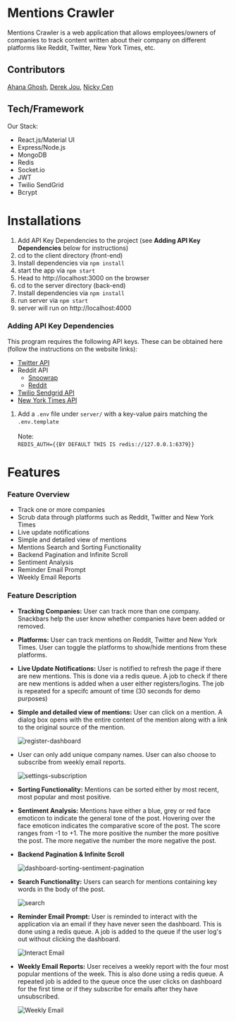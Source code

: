 # Mentions Crawler

Mentions Crawler is a web application that allows employees/owners of companies to track content written about their company on different platforms like Reddit, Twitter, New York Times, etc.

## Contributors

[Ahana Ghosh](https://github.com/ahana15), [Derek Jou](https://github.com/derekjou), [Nicky Cen](https://github.com/ncen5293)

## Tech/Framework

Our Stack:

- React.js/Material UI
- Express/Node.js
- MongoDB
- Redis
- Socket.io
- JWT
- Twilio SendGrid
- Bcrypt

# Installations

1. Add API Key Dependencies to the project (see **Adding API Key Dependencies** below for instructions)
2. cd to the client directory (front-end)
3. Install dependencies via `npm install`
4. start the app via `npm start`
5. Head to http://localhost:3000 on the browser
6. cd to the server directory (back-end)
7. Install dependencies via `npm install`
8. run server via `npm start`
9. server will run on http://localhost:4000

### Adding API Key Dependencies

This program requires the following API keys.
These can be obtained here (follow the instructions on the website links):

- [Twitter API](https://developer.twitter.com/en/docs/basics/authentication/guides/access-tokens)
- Reddit API
  - [Snoowrap](https://not-an-aardvark.github.io/reddit-oauth-helper/)
  - [Reddit](https://www.reddit.com/prefs/apps/)
- [Twilio Sendgrid API](https://sendgrid.com/)
- [New York Times API](https://developer.nytimes.com/apis)

1. Add a `.env` file under `server/` with a key-value pairs matching the `.env.template`
   <br>
   <br>
   Note:
   <br>
   `REDIS_AUTH={{BY DEFAULT THIS IS redis://127.0.0.1:6379}}`
   <br>

# Features

### Feature Overview

- Track one or more companies
- Scrub data through platforms such as Reddit, Twitter and New York Times
- Live update notifications
- Simple and detailed view of mentions
- Mentions Search and Sorting Functionality
- Backend Pagination and Infinite Scroll
- Sentiment Analysis
- Reminder Email Prompt
- Weekly Email Reports

### Feature Description

- **Tracking Companies:** User can track more than one company. Snackbars help the user know whether companies have been added or removed.
- **Platforms:** User can track mentions on Reddit, Twitter and New York Times. User can toggle the platforms to show/hide mentions from these platforms.
- **Live Update Notifications:** User is notified to refresh the page if there are new mentions. This is done via a redis queue. A job to check if there are new mentions is added when a user either registers/logins. The job is repeated for a specifc amount of time (30 seconds for demo purposes)
- **Simple and detailed view of mentions:** User can click on a mention. A dialog box opens with the entire content of the mention along with a link to the original source of the mention.

  ![register-dashboard](./assets/crawler1.gif)
  <br>

- User can only add unique company names. User can also choose to subscribe from weekly email reports.

  ![settings-subscription](./assets/crawler4.gif)
  <br>

- **Sorting Functionality:** Mentions can be sorted either by most recent, most popular and most positive.
- **Sentiment Analysis:** Mentions have either a blue, grey or red face emoticon to indicate the general tone of the post. Hovering over the face emoticon indicates the comparative score of the post. The score ranges from -1 to +1. The more positive the number the more positive the post. The more negative the number the more negative the post.
- **Backend Pagination & Infinite Scroll**

  ![dashboard-sorting-sentiment-pagination](./assets/crawler2.gif)
  <br>

- **Search Functionality:** Users can search for mentions containing key words in the body of the post.

  ![search](./assets/crawler3.gif)
  <br>

- **Reminder Email Prompt:** User is reminded to interact with the application via an email if they have never seen the dashboard. This is done using a redis queue. A job is added to the queue if the user log's out without clicking the dashboard.

  ![Interact Email](./assets/InteractEmail.png)
  <br>

- **Weekly Email Reports:** User receives a weekly report with the four most popular mentions of the week. This is also done using a redis queue. A repeated job is added to the queue once the user clicks on dashboard for the first time or if they subscribe for emails after they have unsubscribed.

  ![Weekly Email](./assets/weeklyReport.png)
  <br>
